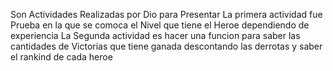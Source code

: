 Son Actividades Realizadas por Dio para Presentar
La primera actividad fue Prueba en la que se comoca el Nivel que tiene el Heroe dependiendo de experiencia
La Segunda actividad es hacer una funcion para saber las cantidades de Victorias que tiene ganada descontando las derrotas
y saber el rankind de cada heroe
